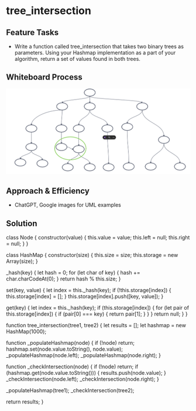 # tree_intersection
## Feature Tasks
- Write a function called tree_intersection that takes two binary trees as parameters.
Using your Hashmap implementation as a part of your algorithm, return a set of values found in both trees.


## Whiteboard Process
![Challenge32](./code%20challenge%2032.png)


## Approach & Efficiency
- ChatGPT, Google images for UML examples

## Solution
class Node {
  constructor(value) {
    this.value = value;
    this.left = null;
    this.right = null;
  }
}

class HashMap {
  constructor(size) {
    this.size = size;
    this.storage = new Array(size);
  }

  _hash(key) {
    let hash = 0;
    for (let char of key) {
      hash += char.charCodeAt(0);
    }
    return hash % this.size;
  }

  set(key, value) {
    let index = this._hash(key);
    if (!this.storage[index]) {
      this.storage[index] = [];
    }
    this.storage[index].push([key, value]);
  }

  get(key) {
    let index = this._hash(key);
    if (this.storage[index]) {
      for (let pair of this.storage[index]) {
        if (pair[0] === key) {
          return pair[1];
        }
      }
    }
    return null;
  }
}

function tree_intersection(tree1, tree2) {
  let results = [];
  let hashmap = new HashMap(1000);

  function _populateHashmap(node) {
    if (!node) return;
    hashmap.set(node.value.toString(), node.value);
    _populateHashmap(node.left);
    _populateHashmap(node.right);
  }

  function _checkIntersection(node) {
    if (!node) return;
    if (hashmap.get(node.value.toString())) {
      results.push(node.value);
    }
    _checkIntersection(node.left);
    _checkIntersection(node.right);
  }

  _populateHashmap(tree1);
  _checkIntersection(tree2);

  return results;
}
